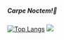 ##### Carpe Noctem!👋

<!--
**BimsaraGunarathna/BimsaraGunarathna** is a ✨ _special_ ✨ repository because its `README.md` (this file) appears on your GitHub profile.

Here are some ideas to get you started:

- 🔭 I’m currently working on ...
- 🌱 I’m currently learning ...
- 👯 I’m looking to collaborate on ...
- 🤔 I’m looking for help with ...
- 💬 Ask me about ...
- 📫 How to reach me: ...
- 😄 Pronouns: ...
- ⚡ Fun fact: ...
-->
[![Top Langs](https://github-readme-stats.vercel.app/api/top-langs/?username=BimsaraGunarathna)](https://github.com/anuraghazra/github-readme-stats)
![](https://img.shields.io/badge/<OS>-<Ubuntu>-informational?style=flat&logo=<ubuntu>&logoColor=white&color=2bbc8a)
